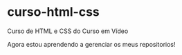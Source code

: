 # curso-html-css
 Curso de HTML e CSS do Curso em Vídeo

Agora estou aprendendo a gerenciar os meus repositorios!